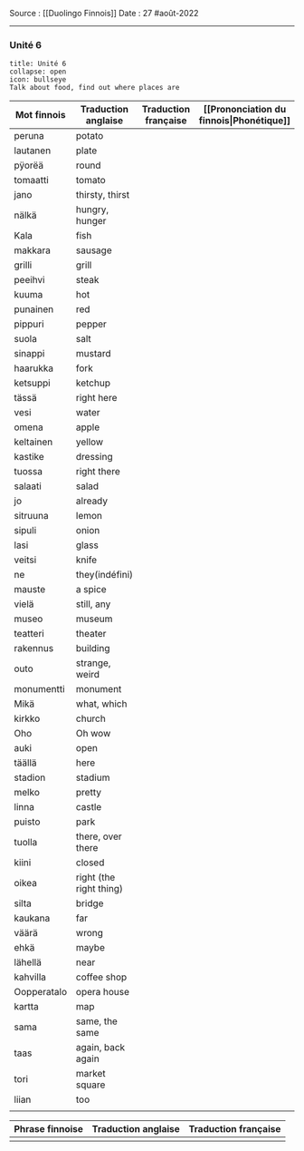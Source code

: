 Source : [[Duolingo Finnois]]
Date : 27 #août-2022
***
### Unité 6
```ad-abstract 
title: Unité 6
collapse: open
icon: bullseye
Talk about food, find out where places are
```

| Mot finnois | Traduction anglaise     | Traduction française | [[Prononciation du finnois\|Phonétique]] |
| ----------- | ----------------------- | -------------------- | ---------------------------------------- |
| peruna      | potato                  |                      |                                          |
| lautanen    | plate                   |                      |                                          |
| pÿorëä      | round                   |                      |                                          |
| tomaatti    | tomato                  |                      |                                          |
| jano        | thirsty, thirst         |                      |                                          |
| nälkä       | hungry, hunger          |                      |                                          |
| Kala        | fish                    |                      |                                          |
| makkara     | sausage                 |                      |                                          |
| grilli      | grill                   |                      |                                          |
| peeihvi     | steak                   |                      |                                          |
| kuuma       | hot                     |                      |                                          |
| punainen    | red                     |                      |                                          |
| pippuri     | pepper                  |                      |                                          |
| suola       | salt                    |                      |                                          |
| sinappi     | mustard                 |                      |                                          |
| haarukka    | fork                    |                      |                                          |
| ketsuppi    | ketchup                 |                      |                                          |
| tässä       | right here              |                      |                                          |
| vesi        | water                   |                      |                                          |
| omena       | apple                   |                      |                                          |
| keltainen   | yellow                  |                      |                                          |
| kastike     | dressing                |                      |                                          |
| tuossa      | right there             |                      |                                          |
| salaati     | salad                   |                      |                                          |
| jo          | already                 |                      |                                          |
| sitruuna    | lemon                   |                      |                                          |
| sipuli      | onion                   |                      |                                          |
| lasi        | glass                   |                      |                                          |
| veitsi      | knife                   |                      |                                          |
| ne          | they(indéfini)          |                      |                                          |
| mauste      | a spice                 |                      |                                          |
| vielä       | still, any              |                      |                                          |
| museo       | museum                  |                      |                                          |
| teatteri    | theater                 |                      |                                          |
| rakennus    | building                |                      |                                          |
| outo        | strange, weird          |                      |                                          |
| monumentti  | monument                |                      |                                          |
| Mikä        | what, which             |                      |                                          |
| kirkko      | church                  |                      |                                          |
| Oho         | Oh wow                  |                      |                                          |
| auki        | open                    |                      |                                          |
| täällä      | here                    |                      |                                          |
| stadion     | stadium                 |                      |                                          |
| melko       | pretty                  |                      |                                          |
| linna       | castle                  |                      |                                          |
| puisto      | park                    |                      |                                          |
| tuolla      | there, over there       |                      |                                          |
| kiini       | closed                  |                      |                                          |
| oikea       | right (the right thing) |                      |                                          |
| silta       | bridge                  |                      |                                          |
| kaukana     | far                     |                      |                                          |
| väärä       | wrong                   |                      |                                          |
| ehkä        | maybe                   |                      |                                          |
| lähellä     | near                    |                      |                                          |
| kahvilla    | coffee shop             |                      |                                          |
| Oopperatalo | opera house             |                      |                                          |
| kartta      | map                     |                      |                                          |
| sama        | same, the same          |                      |                                          |
| taas        | again, back again       |                      |                                          |
| tori        | market square           |                      |                                          |
| liian       | too                     |                      |                                          |
|             |                         |                      |                                          |

| Phrase finnoise | Traduction anglaise | Traduction française |
| --------------- | ------------------- | -------------------- |
|                 |                     |                      |